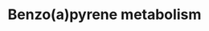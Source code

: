 ---
annotations:
- id: PW:0001233
  parent: classic metabolic pathway
  type: Pathway Ontology
  value: benzo(a)pyrene metabolic pathway
- id: PW:0000124
  parent: regulatory pathway
  type: Pathway Ontology
  value: cellular detoxification pathway
- id: PW:0000107
  parent: classic metabolic pathway
  type: Pathway Ontology
  value: xenobiotics biodegradation pathway
authors:
- Pieter Giesbertz
- Thomas
- MaintBot
- MartijnVanIersel
- Christine Chichester
- Egonw
- Mkutmon
- AlexanderPico
- Khanspers
citedin:
- link: PMC6993862
  title: Proteostasis regulators modulate proteasomal activity and gene expression
    to attenuate multiple phenotypes in Fabry disease (2020)
description: Benzene metabolism primarily takes place in the liver, to a variety of
  products that are transported to the bone marrow where additional metabolism occurs.
  Several metabolites of benzene are responsible for the toxic effects of benzene
  including reactive metabolites that covalently bind macromolecules and induce oxidative
  damage.  Proteins on this pathway have targeted assays available via the [https://assays.cancer.gov/available_assays?wp_id=WP696
  CPTAC Assay Portal]
last-edited: 2019-08-20
ndex: 348c55ec-8b62-11eb-9e72-0ac135e8bacf
organisms:
- Homo sapiens
redirect_from:
- /index.php/Pathway:WP696
- /instance/WP696
- /instance/WP696_r106311
revision: r106311
schema-jsonld:
- '@context': https://schema.org/
  '@id': https://wikipathways.github.io/pathways/WP696.html
  '@type': Dataset
  creator:
    '@type': Organization
    name: WikiPathways
  description: Benzene metabolism primarily takes place in the liver, to a variety
    of products that are transported to the bone marrow where additional metabolism
    occurs. Several metabolites of benzene are responsible for the toxic effects of
    benzene including reactive metabolites that covalently bind macromolecules and
    induce oxidative damage.  Proteins on this pathway have targeted assays available
    via the [https://assays.cancer.gov/available_assays?wp_id=WP696 CPTAC Assay Portal]
  keywords:
  - 7,8-dihydroxy-7,8-dihydro-benzo[a]pyrene
  - 9,10-epoxy-7,8-dihydroxy-7,8-dihydro-benzo[a]pyrene
  - AKR1A1
  - AKR1C1
  - AKR1C2
  - AKR1C3
  - AKR1C4
  - Benzo[a]pyrene
  - Benzo[a]pyrene-1,6-dione
  - Benzo[a]pyrene-7,8-dione
  - Benzo[a]pyrene-7-sulfate
  - Benzo[a]pyrene-9-sulfate
  - CYP1A1
  - CYP1B1
  - CYP3A4
  - EPHX1
  license: CC0
  name: Benzo(a)pyrene metabolism
seo: CreativeWork
title: Benzo(a)pyrene metabolism
wpid: WP696
---